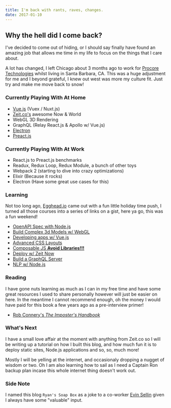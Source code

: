 ```yaml
---
title: I'm back with rants, raves, changes.
date: 2017-01-10
---
```


## Why the hell did I come back?

I've decided to come out of hiding, or I should say finally have found an amazing job that allows me time in my life to focus on the things that I care about.

A lot has changed, I left Chicago about 3 months ago to work for [Procore Technologies](https://www.procore.com) whilst living in Santa Barbara, CA. This was a huge adjustment for me and I beyond grateful, I knew out west was more my culture fit.  Just try and make me move back to snow!

### Currently Playing With At Home

* [Vue.js](https://vuejs.org) (Vuex / Nuxt.js)
* [Zeit.co's](https://zeit.co) awesome Now & World
* WebGL 3D Rendering
* GraphQL (Relay React.js & Apollo w/ Vue.js)
* [Electron](http://electron.atom.io)
* [Preact.js](https://preactjs.org)

### Currently Playing With At Work

* React.js to Preact.js benchmarks
* Readux, Redux Loop, Redux Module, a bunch of other toys
* Webpack 2 (starting to dive into crazy optimizations)
* Elixir (Because it rocks)
* Electron (Have some great use cases for this)

### Learning

Not too long ago, [Egghead.io](https://egghead.io) came out with a fun little holiday time push, I turned all those courses into a series of links on a gist, here ya go, this was a fun weekend!

* [OpenAPI Spec with Node.js](https://egghead.io/courses/build-node-js-apis-with-openapi-spec-swagger?utm_source=drip&utm_medium=email&utm_campaign=natural-language-processing-nlp-in-js)
* [Build Complex 3d Models w/ WebGL](https://egghead.io/courses/build-complex-3d-models-with-webgl?utm_source=drip&utm_medium=email&utm_campaign=natural-language-processing-nlp-in-js)
* [Developing apps w/ Vue.js](https://egghead.io/courses/develop-web-apps-with-vue-js?utm_source=drip&utm_medium=email&utm_campaign=natural-language-processing-nlp-in-js)
* [Advanced CSS Layouts](https://egghead.io/courses/learn-advanced-css-layout-techniques?utm_source=drip&utm_medium=email&utm_campaign=natural-language-processing-nlp-in-js)
* [Composable JS **Avoid Libraries!!!**](https://egghead.io/courses/professor-frisby-introduces-composable-functional-javascript?utm_source=drip&utm_medium=email&utm_campaign=natural-language-processing-nlp-in-js)
* [Deploy w/ Zeit Now](https://egghead.io/courses/deploy-web-apps-with-zeit-now?utm_source=drip&utm_medium=email&utm_campaign=natural-language-processing-nlp-in-js)
* [Build a GraphQL Server](https://egghead.io/courses/build-a-graphql-server?utm_source=drip&utm_medium=email&utm_campaign=natural-language-processing-nlp-in-js)
* [NLP w/ Node.js](https://egghead.io/courses/natural-language-processing-in-javascript-with-natural?utm_source=drip&utm_medium=email&utm_campaign=natural-language-processing-nlp-in-js)

### Reading

I have gone nuts learning as much as I can in my free time and have some great resources I used to share personally however will just be easier on here.  In the meantime I cannot recommend enough, oh the money I would have paid for this book a few years ago as a pre-interview primer!

* [Rob Connery's *The Imposter's Handbook*](https://bigmachine.io/products/the-imposters-handbook/)

### What's Next
I have a small love affair at the moment with anything from Zeit.co so I will be writing up a tutorial on how I built this blog, and how much fun it is to deploy static sites, Node.js applications and so, so, much more!

Mostly I will be yelling at the internet, and occasionaly dropping a nugget of wisdom or two.  Oh I am also learning how to sail as I need a Captain Ron backup plan incase this whole internet thing doesn't work out.

### Side Note
I named this blog `Ryan's Soap Box` as a joke to a co-worker [Evin Sellin](https://github.com/evinism) given I always have some "valuable" input.
